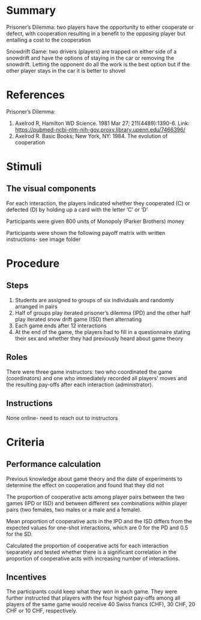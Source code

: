 # Summary
Prisoner’s Dilemma: two players have the opportunity to either cooperate or defect, with cooperation resulting in a benefit to the opposing player but entailing a cost to the cooperation

Snowdrift Game: two drivers (players) are trapped on either side of a snowdrift and have the options of staying in the car or removing the snowdrift. Letting the opponent do all the work is the best option but if the other player stays in the car it is better to shovel


# References
Prisoner’s Dilemma: 
1. Axelrod R, Hamilton WD Science. 1981 Mar 27; 211(4489):1390-6.
	Link: https://pubmed-ncbi-nlm-nih-gov.proxy.library.upenn.edu/7466396/
2. Axelrod R. Basic Books; New York, NY: 1984. The evolution of cooperation


# Stimuli
## The visual components
For each interaction, the players indicated whether they cooperated (C) or defected (D) by holding up a card with the letter ‘C’ or ‘D’

Participants were given 800 units of Monopoly (Parker Brothers) money

Participants were shown the following payoff matrix with written instructions- see image folder 


# Procedure
## Steps
1. Students are assigned to groups of six individuals and randomly arranged in pairs 
2. Half of groups play iterated prisoner’s dilemma (IPD) and the other half play iterated snow drift game (ISD) then alternating 
3. Each game ends after 12 interactions 
4. At the end of the game, the players had to fill in a questionnaire stating their sex and whether they had previously heard about game theory

## Roles 
There were three game instructors: two who coordinated the game (coordinators) and one who immediately recorded all players' moves and the resulting pay-offs after each interaction (administrator).

## Instructions
None online- need to reach out to instructors 

# Criteria
## Performance calculation
Previous knowledge about game theory and the date of experiments to determine the effect on cooperation and found that they did not 

The proportion of cooperative acts among player pairs between the two games (IPD or ISD) and between different sex combinations within player pairs (two females, two males or a male and a female). 

Mean proportion of cooperative acts in the IPD and the ISD differs from the expected values for one-shot interactions, which are 0 for the PD and 0.5 for the SD. 

Calculated the proportion of cooperative acts for each interaction separately and tested whether there is a significant correlation in the proportion of cooperative acts with increasing number of interactions.
 

## Incentives
The participants could keep what they won in each game. They were further instructed that players with the four highest pay-offs among all players of the same game would receive 40 Swiss francs (CHF), 30 CHF, 20 CHF or 10 CHF, respectively. 
